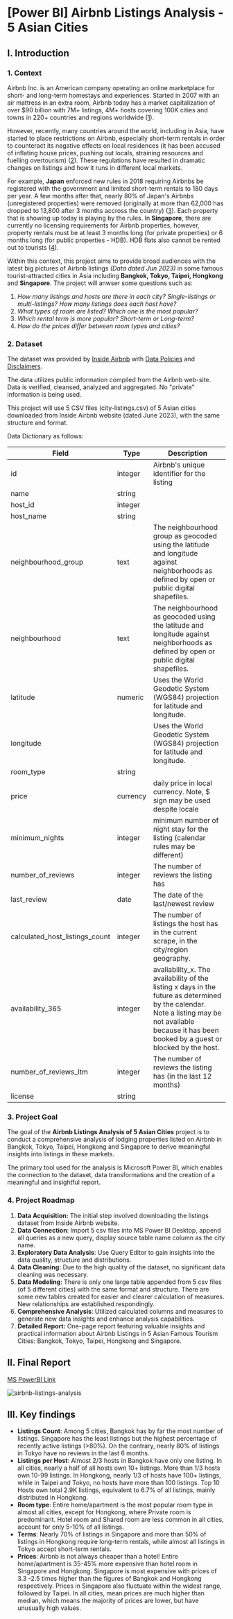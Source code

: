 # [Power BI] Airbnb Listings Analysis - 5 Asian Cities

## I. Introduction

### 1. Context

Airbnb Inc. is an American company operating an online marketplace for short- and long-term homestays and experiences. Started in 2007 with an air mattress in an extra room, Airbnb today has a market capitalization of over $90 billion with 7M+ listings, 4M+ hosts covering 100K cities and towns in 220+ countries and regions worldwide ([1](https://news.airbnb.com/about-us/)).

However, recently, many countries around the world, including in Asia, have started to place restrictions on Airbnb, especially short-term rentals in order to counteract its negative effects on local residences (it has been accused of inflating house prices, pushing out locals, straining resources and fuelling overtourism) ([2](https://www.euronews.com/travel/2023/06/11/italy-malaysia-usa-which-cities-and-countries-are-cracking-down-on-airbnb-style-rentals)). These regulations have resulted in dramatic changes on listings and how it runs in different local markets.

For example, **Japan** enforced new rules in 2018 requiring Airbnbs be registered with the government and limited short-term rentals to 180 days per year. A few months after that, nearly 80% of Japan's Airbnbs (unregistered properties) were removed (originally at more than 62,000 has dropped to 13,800 after 3 months accross the country) ([3](https://www.travelweekly-asia.com/Destination-Travel/Japan-s-unregistered-rentals-get-the-boot)). Each property that is showing up today is playing by the rules.  In **Singapore**, there are currently no licensing requirements for Airbnb properties, however, property rentals must be at least 3 months long (for private properties) or 6 months long (for public properties - HDB). HDB flats also cannot be rented out to tourists ([4](https://singaporelegaladvice.com/law-articles/is-airbnb-illegal-singapore)).

Within this context, this project aims to provide broad audiences with the latest big pictures of Airbnb listings *(Data dated Jun 2023)* in some famous tourist-attracted cities in Asia including **Bangkok, Tokyo, Taipei, Hongkong** and **Singapore**. The project will anwser some questions such as: 
1. *How many listings and hosts are there in each city? Single-listings or multi-listings? How many listings does each host have?*
2. *What types of room are listed? Which one is the most popular?*
3. *Which rental term is more popular? Short-term or Long-term?*
4. *How do the prices differ between room types and cities?*

### 2. Dataset

The dataset was provided by [Inside Airbnb](http://insideairbnb.com/get-the-data) with [Data Policies](http://insideairbnb.com/data-policies/) and [Disclaimers](http://insideairbnb.com/data-assumptions/).

The data utilizes public information compiled from the Airbnb web-site. Data is verified, cleansed, analyzed and aggregated.
No "private" information is being used. 

This project will use 5 CSV files (city-listings.csv) of 5 Asian cities downloaded from Inside Airbnb website (dated June 2023), with the same structure and format. 

Data Dictionary as follows:

| Field                          | Type     | Description                                                                                                                                                                                           |
|--------------------------------|----------|-------------------------------------------------------------------------------------------------------------------------------------------------------------------------------------------------------|
| id                             | integer  | Airbnb's unique identifier for the listing                                                                                                                                                            |
| name                           | string   |                                                                                                                                                                                                       |
| host_id                        | integer  |                                                                                                                                                                                                       |
| host_name                      | string   |                                                                                                                                                                                                       |
| neighbourhood_group            | text     | The neighbourhood group as geocoded using the latitude and longitude against neighborhoods as defined by open or public digital shapefiles.                                                           |
| neighbourhood                  | text     | The neighbourhood as geocoded using the latitude and longitude against neighborhoods as defined by open or public digital shapefiles.                                                                 |
| latitude                       | numeric  | Uses the World Geodetic System (WGS84) projection for latitude and longitude.                                                                                                                         |
| longitude                      |          | Uses the World Geodetic System (WGS84) projection for latitude and longitude.                                                                                                                         |
| room_type                      | string   |                                                                                                                                                                                                       |
| price                          | currency | daily price in local currency. Note, $ sign may be used despite locale                                                                                                                                |
| minimum_nights                 | integer  | minimum number of night stay for the listing (calendar rules may be different)                                                                                                                        |
| number_of_reviews              | integer  | The number of reviews the listing has                                                                                                                                                                 |
| last_review                    | date     | The date of the last/newest review                                                                                                                                                                    |
| calculated_host_listings_count | integer  | The number of listings the host has in the current scrape, in the city/region geography.                                                                                                              |
| availability_365               | integer  | avaliability_x. The availability of the listing x days in the future as determined by the calendar. Note a listing may be not available because it has been booked by a guest or blocked by the host. |
| number_of_reviews_ltm          | integer  | The number of reviews the listing has (in the last 12 months)                                                                                                                                         |
| license                        | string   |                                                                                                                                                                                                       |

### 3. Project Goal

The goal of the **Airbnb Listings Analysis of 5 Asian Cities** project is to conduct a comprehensive analysis of lodging properties listed on Airbnb in Bangkok, Tokyo, Taipei, Hongkong and Singapore to derive meaningful insights into listings in these markets.

The primary tool used for the analysis is Microsoft Power BI, which enables the connection to the dataset, data transformations and the creation of a meaningful and insightful report.


### 4. Project Roadmap

1. **Data Acquisition:** The initial step involved downloading the listings dataset from Inside Airbnb website.
2. **Data Connection**: Import 5 csv files into MS Power BI Desktop, append all queries as a new query, display source table name column as the city name.
3. **Exploratory Data Analysis**: Use Query Editor to gain insights into the data quality, structure and distributions.
4. **Data Cleaning:** Due to the high quality of the dataset, no significant data cleaning was necessary.
5. **Data Modeling**: There is only one large table appended from 5 csv files (of 5 different cities) with the same format and structure. There are some new tables created for easier and clearer calculation of measures. New relationships are established respondingly.
6. **Comprehensive Analysis**: Utilized calculated columns and measures to generate new data insights and enhance analysis capabilities.
7. **Detailed Report:** One-page report featuring valuable insights and practical information about Airbnb Listings in 5 Asian Famous Tourism Cities: Bangkok, Tokyo, Taipei, Hongkong and Singapore.


## II. Final Report

[MS PowerBI Link](https://app.powerbi.com/reportEmbed?reportId=7314c2cf-27de-4286-91c5-e5706b673c60&autoAuth=true&ctid=bc30914a-fec6-4dd0-adc0-5845114e6713)

![airbnb-listings-analysis](https://github.com/mytrannn22/Airbnb-listings-analysis-5-asian-cities/assets/140190425/956a5bb7-4a40-4ea8-9623-ced32d5567ef)

## III. Key findings

- **Listings Count**: Among 5 cities, Bangkok has by far the most number of listings. Singapore has the least listings but the highest percentage of recently active listings (>80%). On the contrary, nearly 80% of listings in Tokyo have no reviews in the last 6 months.
- **Listings per Host**: Almost 2/3 hosts in Bangkok have only one listing. In all cities, nearly a half of all hosts own 10+ listings. More than 1/3 hosts own 10-99 listings. In Hongkong, nearly 1/3 of hosts have 100+ listings, while in Taipei and Tokyo, no hosts have more than 100 listings. Top 10 Hosts own total 2.9K listings, equivalent to 6.7% of all listings, mainly distributed in Hongkong.
- **Room type**: Entire home/apartment is the most popular room type in almost all cities, except for Hongkong, where Private room is predominant. Hotel room and Shared room are less common in all cities, account for only 5-10% of all listings. 
- **Terms**: Nearly 70% of listings in Singapore and more than 50% of listings in Hongkong require long-term rentals, while almost all listings in Tokyo accept short-term rentals.
- **Prices**: Airbnb is not always cheaper than a hotel! Entire home/apartment is 35-45% more expensive than hotel room in Singapore and Hongkong. Singapore is most expensive with prices of 3.3 -2.5 times higher than the figures of Bangkok and Hongkong respectively. Prices in Singapore also fluctuate within the widest range, followed by Taipei. In all cities, mean prices are much higher than median, which means the majority of prices are lower, but have unusually high values.

